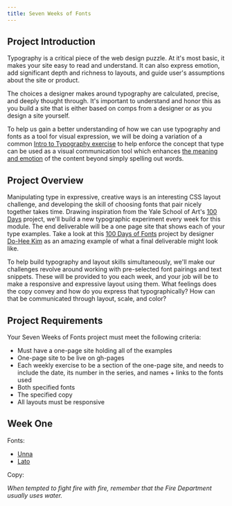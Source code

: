 ```yaml
---
title: Seven Weeks of Fonts
---
```


## Project Introduction

Typography is a critical piece of the web design puzzle. At it's most basic, it makes your site easy to read and understand. It can also express emotion, add significant depth and richness to layouts, and guide user's assumptions about the site or product.

The choices a designer makes around typography are calculated, precise, and deeply thought through. It's important to understand and honor this as you build a site that is either based on comps from a designer or as you design a site yourself.

To help us gain a better understanding of how we can use typography and fonts as a tool for visual expression, we will be doing a variation of a common [Intro to Typography exercise](http://www.designingwithtype.com/cooper5/5_expressive1.html) to help enforce the concept that type can be used as a visual communication tool which enhances [the meaning and emotion](http://www.designingwithtype.com/cooper5/5_intro.html) of the content beyond simply spelling out words.

## Project Overview

Manipulating type in expressive, creative ways is an interesting CSS layout challenge, and developing the skill of choosing fonts that pair nicely together takes time. Drawing inspiration from the Yale School of Art's [100 Days](http://designobserver.com/feature/five-years-of-100-days/24678) project, we'll build a new typographic experiment every week for this module. The end deliverable will be a one page site that shows each of your type examples. Take a look at this [100 Days of Fonts](http://100daysoffonts.com/) project by designer [Do-Hee Kim](http://www.do-hee.com/) as an amazing example of what a final deliverable might look like.

To help build typography and layout skills simultaneously, we'll make our challenges revolve around working with pre-selected font pairings and text snippets. These will be provided to you each week, and your job will be to make a responsive and expressive layout using them. What feelings does the copy convey and how do you express that typographically? How can that be communicated through layout, scale, and color?

## Project Requirements

Your Seven Weeks of Fonts project must meet the following criteria:

- Must have a one-page site holding all of the examples
- One-page site to be live on gh-pages
- Each weekly exercise to be a section of the one-page site, and needs to include the date, its number in the series, and names + links to the fonts used
- Both specified fonts
- The specified copy
- All layouts must be responsive

## Week One

Fonts:

- [Unna](https://fonts.google.com/specimen/Unna?category=Serif,Sans+Serif&query=unna)
- [Lato](https://fonts.google.com/specimen/Lato?category=Sans+Serif)

Copy:

_When tempted to fight fire with fire, remember that the Fire Department usually uses water._
